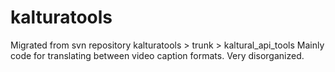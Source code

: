 # kalturatools

Migrated from svn repository kalturatools > trunk > kaltural_api_tools
Mainly code for translating between video caption formats. Very disorganized.
